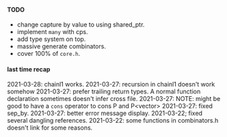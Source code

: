 #### TODO
- change capture by value to using shared_ptr.
- implement `many` with cps.
- add type system on top.
- massive generate combinators.
- cover 100% of `core.h`.

#### last time recap

2021-03-28: chainl1 works.
2021-03-27: recursion in chainl1 doesn't work somehow
2021-03-27: prefer trailing return types. A normal function declaration sometimes
            doesn't infer cross file.
2021-03-27: NOTE: might be good to have a `cons` operator to cons P<T> and P<vector<T>>
2021-03-27: fixed sep_by.
2021-03-27: better error message display.
2021-03-22; fixed several dangling references.
2021-03-22: some functions in combinators.h doesn't link for some reasons.
